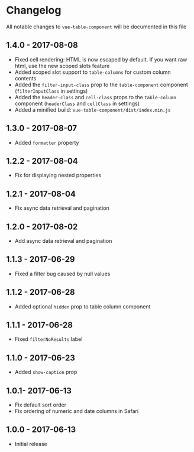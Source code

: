 # Changelog

All notable changes to `vue-table-component` will be documented in this file

## 1.4.0 - 2017-08-08
- Fixed cell rendering: HTML is now escaped by default. If you want raw html, use the new scoped slots feature
- Added scoped slot support to `table-columns` for custom column contents
- Added the `filter-input-class` prop to the `table-component` component (`filterInputClass` in settings)
- Added the `header-class` and `cell-class` props to the `table-column` component (`headerClass` and `cellClass` in settings)
- Added a minified build: `vue-table-component/dist/index.min.js`

## 1.3.0 - 2017-08-07
- Added `formatter` property

## 1.2.2 - 2017-08-04
- Fix for displaying nested properties

## 1.2.1 - 2017-08-04
- Fix async data retrieval and pagination

## 1.2.0 - 2017-08-02
- Add async data retrieval and pagination

## 1.1.3 - 2017-06-29
- Fixed a filter bug caused by null values

## 1.1.2 - 2017-06-28
- Added optional `hidden` prop to table column component

## 1.1.1 - 2017-06-28
- Fixed `filterNoResults` label

## 1.1.0 - 2017-06-23
- Added `show-caption` prop

## 1.0.1- 2017-06-13
- Fix default sort order
- Fix ordering of numeric and date columns in Safari

## 1.0.0 - 2017-06-13
- Initial release
